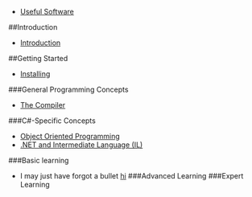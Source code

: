 * [Useful Software](SOFTWARE.md)

##Introduction
* [Introduction](README.md)

##Getting Started
* [Installing](INSTALLATION.md)

###General Programming Concepts
* [The Compiler](COMPILER.md)

###C#-Specific Concepts
* [Object Oriented Programming](OOP.md)
* [.NET and Intermediate Language (IL)](IL.md)

###Basic learning
* I may just have forgot a bullet [hi](SAMPLEFILE.md)
###Advanced Learning
###Expert Learning